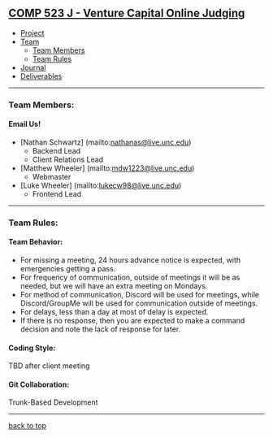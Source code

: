 ## [COMP 523 J - Venture Capital Online Judging](https://github.com/Deeakron/COMP-523-J/blob/gh-pages/index.md#comp-523-j---venture-capital-online-judging)
- [Project](https://github.com/Deeakron/COMP-523-J/blob/gh-pages/project.md#comp-523-j---venture-capital-online-judging)
- [Team](https://github.com/Deeakron/COMP-523-J/blob/gh-pages/team.md#comp-523-j---venture-capital-online-judging)
  - [Team Members](https://github.com/Deeakron/COMP-523-J/blob/gh-pages/team.md#team-members)
  - [Team Rules](https://github.com/Deeakron/COMP-523-J/blob/gh-pages/team.md#team-rules)
- [Journal](https://github.com/Deeakron/COMP-523-J/blob/gh-pages/journal.md#comp-523-j---venture-capital-online-judging)
- [Deliverables](https://github.com/Deeakron/COMP-523-J/blob/gh-pages/deliverables.md#comp-523-j---venture-capital-online-judging)

-------------

### Team Members:
#### Email Us!
* [Nathan Schwartz] (mailto:nathanas@live.unc.edu)
  - Backend Lead
  - Client Relations Lead
* [Matthew Wheeler] (mailto:mdw1223@live.unc.edu)
  - Webmaster
* [Luke Wheeler] (mailto:lukecw98@live.unc.edu)
  - Frontend Lead

------------

### Team Rules:
#### Team Behavior:
* For missing a meeting, 24 hours advance notice is expected, with emergencies getting a pass.
* For frequency of communication, outside of meetings it will be as needed, but we will have an extra meeting on Mondays.
* For method of communication, Discord will be used for meetings, while Discord/GroupMe will be used for communication outside of meetings.
* For delays, less than a day at most of delay is expected.
* If there is no response, then you are expected to make a command decision and note the lack of response for later.

#### Coding Style:
TBD after client meeting

#### Git Collaboration:
Trunk-Based Development 

---
[back to top](https://github.com/Deeakron/COMP-523-J/blob/gh-pages/team.md#comp-523-j---venture-capital-online-judging)
